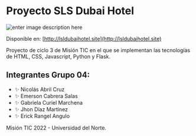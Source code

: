 # Proyecto SLS Dubai Hotel
![enter image description here](https://i.ibb.co/2P0J6qT/logo-transparent-dark.png)

Disponible en: [http://lsldubaihotel.site](http://lsldubaihotel.site)

Proyecto de ciclo 3 de Misión TIC en el que se implementan las tecnologías de HTML, CSS, Javascript, Python y Flask.

## Integrantes Grupo 04:

 - ✨ Nicolás Abril Cruz
 - ✨ Emerson Cabrera Salas
 - ✨ Gabriela Curiel Marchena
 - ✨ Jhon Díaz Martinez
 - ✨ Erick Rangel Angulo

Misión TIC 2022 - Universidad del Norte.

